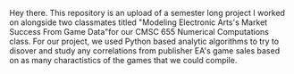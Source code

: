 Hey there. This repository is an upload of a semester long project I worked on alongside two classmates titled "Modeling Electronic Arts's Market Success From Game Data"for our CMSC 655   Numerical Computations class. For our project, we used Python based analytic algorithms to try to disover and  study any correlations from publisher EA's game sales based on as many charactistics of the games that we could compile. 
